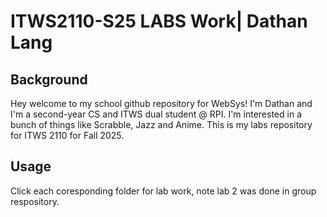 # ITWS2110-S25 LABS Work| Dathan Lang 

## Background
Hey welcome to my school github repository for WebSys! I'm Dathan and I'm a second-year CS and ITWS dual student @ RPI. I'm interested in a bunch of things like Scrabble, Jazz and Anime. This is my labs repository for ITWS 2110 for Fall 2025.

## Usage
Click each coresponding folder for lab work, note lab 2 was done in group respository.